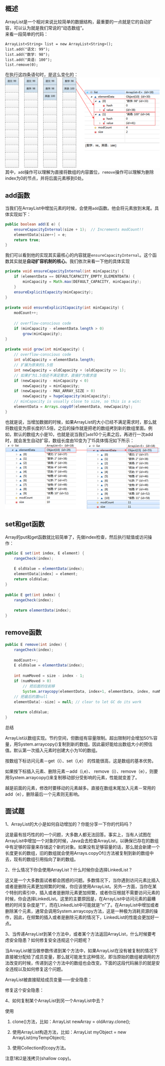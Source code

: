 ## 概述

ArrayList是一个相对来说比较简单的数据结构，最重要的一点就是它的自动扩容，可以认为就是我们常说的“动态数组”。  
来看一段简单的代码：

```
ArrayList<String> list = new ArrayList<String>();
list.add("语文: 99");
list.add("数学: 98");
list.add("英语: 100");
list.remove(0);
```

在执行这四条语句时，是这么变化的：  
![](./pics/5d4ba306-db19-11e4-85fb-61b0154d0d96.png)  
其中，`add`操作可以理解为直接将数组的内容置位，`remove`操作可以理解为删除index为0的节点，并将后面元素移到0处。

## add函数

当我们在ArrayList中增加元素的时候，会使用`add`函数。他会将元素放到末尾。具体实现如下：

```java
public boolean add(E e) {
    ensureCapacityInternal(size + 1);  // Increments modCount!!
    elementData[size++] = e;
    return true;
}
```

我们可以看到他的实现其实最核心的内容就是`ensureCapacityInternal`。这个函数其实就是**自动扩容机制的核心**。我们依次来看一下他的具体实现

```java
private void ensureCapacityInternal(int minCapacity) {
    if (elementData == DEFAULTCAPACITY_EMPTY_ELEMENTDATA) {
        minCapacity = Math.max(DEFAULT_CAPACITY, minCapacity);
    }
    ensureExplicitCapacity(minCapacity);
}

private void ensureExplicitCapacity(int minCapacity) {
    modCount++;

    // overflow-conscious code
    if (minCapacity - elementData.length > 0)
        grow(minCapacity);
}

private void grow(int minCapacity) {
    // overflow-conscious code
    int oldCapacity = elementData.length;
    // 扩展为原来的1.5倍
    int newCapacity = oldCapacity + (oldCapacity >> 1);
    // 如果扩为1.5倍还不满足需求，直接扩为需求值
    if (newCapacity - minCapacity < 0)
        newCapacity = minCapacity;
    if (newCapacity - MAX_ARRAY_SIZE > 0)
        newCapacity = hugeCapacity(minCapacity);
    // minCapacity is usually close to size, so this is a win:
    elementData = Arrays.copyOf(elementData, newCapacity);
}
```

也就是说，当增加数据的时候，如果ArrayList的大小已经不满足需求时，那么就将数组变为原长度的1.5倍，之后的操作就是把老的数组拷到新的数组里面。例如，默认的数组大小是10，也就是说当我们`add`10个元素之后，再进行一次add时，就会发生自动扩容，数组长度由10变为了15具体情况如下所示：  
![](./pics/e892246e-db1c-11e4-9ae8-f9719688a1ca.png)

## set和get函数

Array的put和get函数就比较简单了，先做index检查，然后执行赋值或访问操作：

```java
public E set(int index, E element) {
    rangeCheck(index);

    E oldValue = elementData(index);
    elementData[index] = element;
    return oldValue;
}

public E get(int index) {
    rangeCheck(index);

    return elementData(index);
}
```

## remove函数

```java
public E remove(int index) {
    rangeCheck(index);

    modCount++;
    E oldValue = elementData(index);

    int numMoved = size - index - 1;
    if (numMoved > 0)
        // 把后面的往前移
        System.arraycopy(elementData, index+1, elementData, index, numMoved);
    // 把最后的置null
    elementData[--size] = null; // clear to let GC do its work

    return oldValue;
}
```

总结

ArrayList以数组实现。节约空间，但数组有容量限制。超出限制时会增加50%容量，用System.arraycopy\(\)复制到新的数组。因此最好能给出数组大小的预估值。默认第一次插入元素时创建大小为10的数组。

按数组下标访问元素－get（i）、set（i,e） 的性能很高，这是数组的基本优势。

如果按下标插入元素、删除元素－add（i,e）、 remove（i）、remove（e），则要用System.arraycopy\(\)来复制移动部分受影响的元素，性能就变差了。

越是前面的元素，修改时要移动的元素越多。直接在数组末尾加入元素－常用的add（e），删除最后一个元素则无影响。

## 面试题

1、ArrayList的大小是如何自动增加的？你能分享一下你的代码吗？

这是最有技巧性的的一个问题，大多数人都无法回答。事实上，当有人试图在ArrayList中增加一个对象的时候，Java会去检查ArrayList，以确保已存在的数组中有足够的容量来存储这个新的对象。如果没有足够容量的话，那么就会新建一个长度更长的数组，旧的数组就会使用Arrays.copyOf\(\)方法被复制到新的数组中去，现有的数组引用指向了新的数组。

2、什么情况下你会使用ArrayList？什么时候你会选择LinkedList？

这又是一个大多数面试者都会困惑的问题。多数情况下，当你遇到访问元素比插入或者是删除元素更加频繁的时候，你应该使用ArrayList。另外一方面，当你在某个特别的索引中，插入或者是删除元素更加频繁，或者你压根就不需要访问元素的时候，你会选择LinkedList。这里的主要原因是，在ArrayList中访问元素的最糟糕的时间复杂度是”1″，而在LinkedList中可能就是”n”了。在ArrayList中增加或者删除某个元素，通常会调用System.arraycopy方法，这是一种极为消耗资源的操作，因此，在频繁的插入或者是删除元素的情况下，LinkedList的性能会更加好一点。

3、当传递ArrayList到某个方法中，或者某个方法返回ArrayList，什么时候要考虑安全隐患？如何修复安全违规这个问题呢？

当ArrayList被当做参数传递到某个方法中，如果ArrayList在没有被复制的情况下直接被分配给了成员变量，那么就可能发生这种情况，即当原始的数组被调用的方法改变的时候，传递到这个方法中的数组也会改变。下面的这段代码展示的就是安全违规以及如何修复这个问题。

ArrayList被直接赋给成员变量——安全隐患：

修复这个安全隐患：

4、如何复制某个ArrayList到另一个ArrayList中去？

使用

1. clone\(\)方法，比如：ArrayList newArray = oldArray.clone\(\);

2. 使用ArrayList构造方法，比如：ArrayList myObject = new ArrayList\(myTempObject\);

3. 使用Collection的copy方法。

注意1和2是浅拷贝\(shallow copy\)。